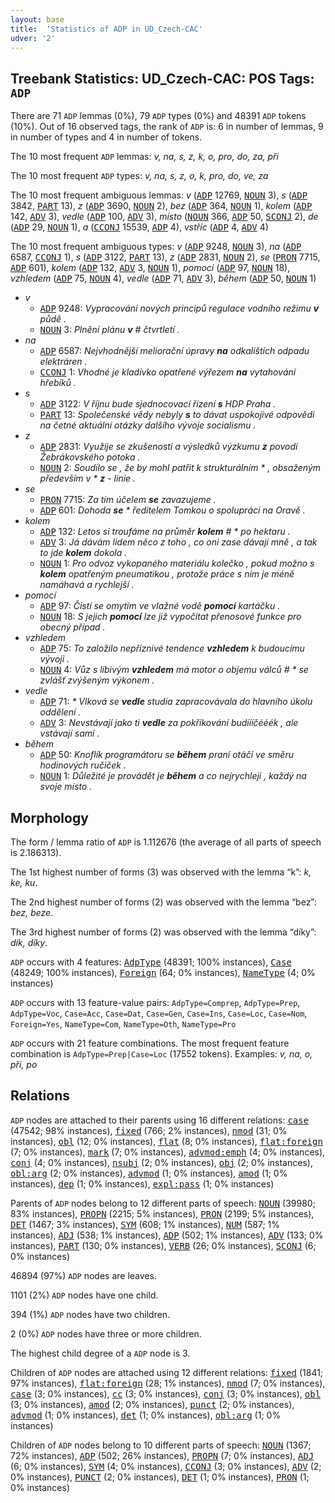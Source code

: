 ```yaml
---
layout: base
title:  'Statistics of ADP in UD_Czech-CAC'
udver: '2'
---
```


## Treebank Statistics: UD_Czech-CAC: POS Tags: `ADP`

There are 71 `ADP` lemmas (0%), 79 `ADP` types (0%) and 48391 `ADP` tokens (10%).
Out of 16 observed tags, the rank of `ADP` is: 6 in number of lemmas, 9 in number of types and 4 in number of tokens.

The 10 most frequent `ADP` lemmas: <em>v, na, s, z, k, o, pro, do, za, při</em>

The 10 most frequent `ADP` types:  <em>v, na, s, z, o, k, pro, do, ve, za</em>

The 10 most frequent ambiguous lemmas: <em>v</em> (<tt><a href="cs_cac-pos-ADP.html">ADP</a></tt> 12769, <tt><a href="cs_cac-pos-NOUN.html">NOUN</a></tt> 3), <em>s</em> (<tt><a href="cs_cac-pos-ADP.html">ADP</a></tt> 3842, <tt><a href="cs_cac-pos-PART.html">PART</a></tt> 13), <em>z</em> (<tt><a href="cs_cac-pos-ADP.html">ADP</a></tt> 3690, <tt><a href="cs_cac-pos-NOUN.html">NOUN</a></tt> 2), <em>bez</em> (<tt><a href="cs_cac-pos-ADP.html">ADP</a></tt> 364, <tt><a href="cs_cac-pos-NOUN.html">NOUN</a></tt> 1), <em>kolem</em> (<tt><a href="cs_cac-pos-ADP.html">ADP</a></tt> 142, <tt><a href="cs_cac-pos-ADV.html">ADV</a></tt> 3), <em>vedle</em> (<tt><a href="cs_cac-pos-ADP.html">ADP</a></tt> 100, <tt><a href="cs_cac-pos-ADV.html">ADV</a></tt> 3), <em>místo</em> (<tt><a href="cs_cac-pos-NOUN.html">NOUN</a></tt> 366, <tt><a href="cs_cac-pos-ADP.html">ADP</a></tt> 50, <tt><a href="cs_cac-pos-SCONJ.html">SCONJ</a></tt> 2), <em>de</em> (<tt><a href="cs_cac-pos-ADP.html">ADP</a></tt> 29, <tt><a href="cs_cac-pos-NOUN.html">NOUN</a></tt> 1), <em>a</em> (<tt><a href="cs_cac-pos-CCONJ.html">CCONJ</a></tt> 15539, <tt><a href="cs_cac-pos-ADP.html">ADP</a></tt> 4), <em>vstříc</em> (<tt><a href="cs_cac-pos-ADP.html">ADP</a></tt> 4, <tt><a href="cs_cac-pos-ADV.html">ADV</a></tt> 4)

The 10 most frequent ambiguous types:  <em>v</em> (<tt><a href="cs_cac-pos-ADP.html">ADP</a></tt> 9248, <tt><a href="cs_cac-pos-NOUN.html">NOUN</a></tt> 3), <em>na</em> (<tt><a href="cs_cac-pos-ADP.html">ADP</a></tt> 6587, <tt><a href="cs_cac-pos-CCONJ.html">CCONJ</a></tt> 1), <em>s</em> (<tt><a href="cs_cac-pos-ADP.html">ADP</a></tt> 3122, <tt><a href="cs_cac-pos-PART.html">PART</a></tt> 13), <em>z</em> (<tt><a href="cs_cac-pos-ADP.html">ADP</a></tt> 2831, <tt><a href="cs_cac-pos-NOUN.html">NOUN</a></tt> 2), <em>se</em> (<tt><a href="cs_cac-pos-PRON.html">PRON</a></tt> 7715, <tt><a href="cs_cac-pos-ADP.html">ADP</a></tt> 601), <em>kolem</em> (<tt><a href="cs_cac-pos-ADP.html">ADP</a></tt> 132, <tt><a href="cs_cac-pos-ADV.html">ADV</a></tt> 3, <tt><a href="cs_cac-pos-NOUN.html">NOUN</a></tt> 1), <em>pomocí</em> (<tt><a href="cs_cac-pos-ADP.html">ADP</a></tt> 97, <tt><a href="cs_cac-pos-NOUN.html">NOUN</a></tt> 18), <em>vzhledem</em> (<tt><a href="cs_cac-pos-ADP.html">ADP</a></tt> 75, <tt><a href="cs_cac-pos-NOUN.html">NOUN</a></tt> 4), <em>vedle</em> (<tt><a href="cs_cac-pos-ADP.html">ADP</a></tt> 71, <tt><a href="cs_cac-pos-ADV.html">ADV</a></tt> 3), <em>během</em> (<tt><a href="cs_cac-pos-ADP.html">ADP</a></tt> 50, <tt><a href="cs_cac-pos-NOUN.html">NOUN</a></tt> 1)


* <em>v</em>
  * <tt><a href="cs_cac-pos-ADP.html">ADP</a></tt> 9248: <em>Vypracování nových principů regulace vodního režimu <b>v</b> půdě .</em>
  * <tt><a href="cs_cac-pos-NOUN.html">NOUN</a></tt> 3: <em>Plnění plánu <b>v</b> # čtvrtletí .</em>
* <em>na</em>
  * <tt><a href="cs_cac-pos-ADP.html">ADP</a></tt> 6587: <em>Nejvhodnější meliorační úpravy <b>na</b> odkalištích odpadu elektráren .</em>
  * <tt><a href="cs_cac-pos-CCONJ.html">CCONJ</a></tt> 1: <em>Vhodné je kladívko opatřené výřezem <b>na</b> vytahování hřebíků .</em>
* <em>s</em>
  * <tt><a href="cs_cac-pos-ADP.html">ADP</a></tt> 3122: <em>V říjnu bude sjednocovací řízení <b>s</b> HDP Praha .</em>
  * <tt><a href="cs_cac-pos-PART.html">PART</a></tt> 13: <em>Společenské vědy nebyly <b>s</b> to dávat uspokojivé odpovědi na četné aktuální otázky dalšího vývoje socialismu .</em>
* <em>z</em>
  * <tt><a href="cs_cac-pos-ADP.html">ADP</a></tt> 2831: <em>Využije se zkušeností a výsledků výzkumu <b>z</b> povodí Žebrákovského potoka .</em>
  * <tt><a href="cs_cac-pos-NOUN.html">NOUN</a></tt> 2: <em>Soudilo se , že by mohl patřit k strukturálním * , obsaženým především v * <b>z</b> - linie .</em>
* <em>se</em>
  * <tt><a href="cs_cac-pos-PRON.html">PRON</a></tt> 7715: <em>Za tím účelem <b>se</b> zavazujeme .</em>
  * <tt><a href="cs_cac-pos-ADP.html">ADP</a></tt> 601: <em>Dohoda <b>se</b> * ředitelem Tomkou o spolupráci na Oravě .</em>
* <em>kolem</em>
  * <tt><a href="cs_cac-pos-ADP.html">ADP</a></tt> 132: <em>Letos si troufáme na průměr <b>kolem</b> # * po hektaru .</em>
  * <tt><a href="cs_cac-pos-ADV.html">ADV</a></tt> 3: <em>Já dávám lidem něco z toho , co oni zase dávají mně , a tak to jde <b>kolem</b> dokola .</em>
  * <tt><a href="cs_cac-pos-NOUN.html">NOUN</a></tt> 1: <em>Pro odvoz vykopaného materiálu kolečko , pokud možno s <b>kolem</b> opatřeným pneumatikou , protože práce s ním je méně namáhavá a rychlejší .</em>
* <em>pomocí</em>
  * <tt><a href="cs_cac-pos-ADP.html">ADP</a></tt> 97: <em>Čistí se omytím ve vlažné vodě <b>pomocí</b> kartáčku .</em>
  * <tt><a href="cs_cac-pos-NOUN.html">NOUN</a></tt> 18: <em>S jejich <b>pomocí</b> lze již vypočítat přenosové funkce pro obecný případ .</em>
* <em>vzhledem</em>
  * <tt><a href="cs_cac-pos-ADP.html">ADP</a></tt> 75: <em>To založilo nepříznivé tendence <b>vzhledem</b> k budoucímu vývoji .</em>
  * <tt><a href="cs_cac-pos-NOUN.html">NOUN</a></tt> 4: <em>Vůz s líbivým <b>vzhledem</b> má motor o objemu válců # * se zvlášť zvýšeným výkonem .</em>
* <em>vedle</em>
  * <tt><a href="cs_cac-pos-ADP.html">ADP</a></tt> 71: <em>* Vlková se <b>vedle</b> studia zapracovávala do hlavního úkolu oddělení .</em>
  * <tt><a href="cs_cac-pos-ADV.html">ADV</a></tt> 3: <em>Nevstávají jako ti <b>vedle</b> za pokřikování budíííčééék , ale vstávají sami .</em>
* <em>během</em>
  * <tt><a href="cs_cac-pos-ADP.html">ADP</a></tt> 50: <em>Knoflík programátoru se <b>během</b> praní otáčí ve směru hodinových ručiček .</em>
  * <tt><a href="cs_cac-pos-NOUN.html">NOUN</a></tt> 1: <em>Důležité je provádět je <b>během</b> a co nejrychleji , každý na svoje místo .</em>

## Morphology

The form / lemma ratio of `ADP` is 1.112676 (the average of all parts of speech is 2.186313).

The 1st highest number of forms (3) was observed with the lemma “k”: <em>k, ke, ku</em>.

The 2nd highest number of forms (2) was observed with the lemma “bez”: <em>bez, beze</em>.

The 3rd highest number of forms (2) was observed with the lemma “díky”: <em>dík, díky</em>.

`ADP` occurs with 4 features: <tt><a href="cs_cac-feat-AdpType.html">AdpType</a></tt> (48391; 100% instances), <tt><a href="cs_cac-feat-Case.html">Case</a></tt> (48249; 100% instances), <tt><a href="cs_cac-feat-Foreign.html">Foreign</a></tt> (64; 0% instances), <tt><a href="cs_cac-feat-NameType.html">NameType</a></tt> (4; 0% instances)

`ADP` occurs with 13 feature-value pairs: `AdpType=Comprep`, `AdpType=Prep`, `AdpType=Voc`, `Case=Acc`, `Case=Dat`, `Case=Gen`, `Case=Ins`, `Case=Loc`, `Case=Nom`, `Foreign=Yes`, `NameType=Com`, `NameType=Oth`, `NameType=Pro`

`ADP` occurs with 21 feature combinations.
The most frequent feature combination is `AdpType=Prep|Case=Loc` (17552 tokens).
Examples: <em>v, na, o, při, po</em>


## Relations

`ADP` nodes are attached to their parents using 16 different relations: <tt><a href="cs_cac-dep-case.html">case</a></tt> (47542; 98% instances), <tt><a href="cs_cac-dep-fixed.html">fixed</a></tt> (766; 2% instances), <tt><a href="cs_cac-dep-nmod.html">nmod</a></tt> (31; 0% instances), <tt><a href="cs_cac-dep-obl.html">obl</a></tt> (12; 0% instances), <tt><a href="cs_cac-dep-flat.html">flat</a></tt> (8; 0% instances), <tt><a href="cs_cac-dep-flat-foreign.html">flat:foreign</a></tt> (7; 0% instances), <tt><a href="cs_cac-dep-mark.html">mark</a></tt> (7; 0% instances), <tt><a href="cs_cac-dep-advmod-emph.html">advmod:emph</a></tt> (4; 0% instances), <tt><a href="cs_cac-dep-conj.html">conj</a></tt> (4; 0% instances), <tt><a href="cs_cac-dep-nsubj.html">nsubj</a></tt> (2; 0% instances), <tt><a href="cs_cac-dep-obj.html">obj</a></tt> (2; 0% instances), <tt><a href="cs_cac-dep-obl-arg.html">obl:arg</a></tt> (2; 0% instances), <tt><a href="cs_cac-dep-advmod.html">advmod</a></tt> (1; 0% instances), <tt><a href="cs_cac-dep-amod.html">amod</a></tt> (1; 0% instances), <tt><a href="cs_cac-dep-dep.html">dep</a></tt> (1; 0% instances), <tt><a href="cs_cac-dep-expl-pass.html">expl:pass</a></tt> (1; 0% instances)

Parents of `ADP` nodes belong to 12 different parts of speech: <tt><a href="cs_cac-pos-NOUN.html">NOUN</a></tt> (39980; 83% instances), <tt><a href="cs_cac-pos-PROPN.html">PROPN</a></tt> (2215; 5% instances), <tt><a href="cs_cac-pos-PRON.html">PRON</a></tt> (2199; 5% instances), <tt><a href="cs_cac-pos-DET.html">DET</a></tt> (1467; 3% instances), <tt><a href="cs_cac-pos-SYM.html">SYM</a></tt> (608; 1% instances), <tt><a href="cs_cac-pos-NUM.html">NUM</a></tt> (587; 1% instances), <tt><a href="cs_cac-pos-ADJ.html">ADJ</a></tt> (538; 1% instances), <tt><a href="cs_cac-pos-ADP.html">ADP</a></tt> (502; 1% instances), <tt><a href="cs_cac-pos-ADV.html">ADV</a></tt> (133; 0% instances), <tt><a href="cs_cac-pos-PART.html">PART</a></tt> (130; 0% instances), <tt><a href="cs_cac-pos-VERB.html">VERB</a></tt> (26; 0% instances), <tt><a href="cs_cac-pos-SCONJ.html">SCONJ</a></tt> (6; 0% instances)

46894 (97%) `ADP` nodes are leaves.

1101 (2%) `ADP` nodes have one child.

394 (1%) `ADP` nodes have two children.

2 (0%) `ADP` nodes have three or more children.

The highest child degree of a `ADP` node is 3.

Children of `ADP` nodes are attached using 12 different relations: <tt><a href="cs_cac-dep-fixed.html">fixed</a></tt> (1841; 97% instances), <tt><a href="cs_cac-dep-flat-foreign.html">flat:foreign</a></tt> (28; 1% instances), <tt><a href="cs_cac-dep-nmod.html">nmod</a></tt> (7; 0% instances), <tt><a href="cs_cac-dep-case.html">case</a></tt> (3; 0% instances), <tt><a href="cs_cac-dep-cc.html">cc</a></tt> (3; 0% instances), <tt><a href="cs_cac-dep-conj.html">conj</a></tt> (3; 0% instances), <tt><a href="cs_cac-dep-obl.html">obl</a></tt> (3; 0% instances), <tt><a href="cs_cac-dep-amod.html">amod</a></tt> (2; 0% instances), <tt><a href="cs_cac-dep-punct.html">punct</a></tt> (2; 0% instances), <tt><a href="cs_cac-dep-advmod.html">advmod</a></tt> (1; 0% instances), <tt><a href="cs_cac-dep-det.html">det</a></tt> (1; 0% instances), <tt><a href="cs_cac-dep-obl-arg.html">obl:arg</a></tt> (1; 0% instances)

Children of `ADP` nodes belong to 10 different parts of speech: <tt><a href="cs_cac-pos-NOUN.html">NOUN</a></tt> (1367; 72% instances), <tt><a href="cs_cac-pos-ADP.html">ADP</a></tt> (502; 26% instances), <tt><a href="cs_cac-pos-PROPN.html">PROPN</a></tt> (7; 0% instances), <tt><a href="cs_cac-pos-ADJ.html">ADJ</a></tt> (6; 0% instances), <tt><a href="cs_cac-pos-SYM.html">SYM</a></tt> (4; 0% instances), <tt><a href="cs_cac-pos-CCONJ.html">CCONJ</a></tt> (3; 0% instances), <tt><a href="cs_cac-pos-ADV.html">ADV</a></tt> (2; 0% instances), <tt><a href="cs_cac-pos-PUNCT.html">PUNCT</a></tt> (2; 0% instances), <tt><a href="cs_cac-pos-DET.html">DET</a></tt> (1; 0% instances), <tt><a href="cs_cac-pos-PRON.html">PRON</a></tt> (1; 0% instances)

